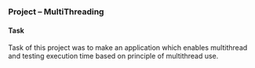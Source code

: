 ### Project – MultiThreading

#### Task
Task of this project was to make an application which enables multithread and testing execution time based on principle of multithread use.
